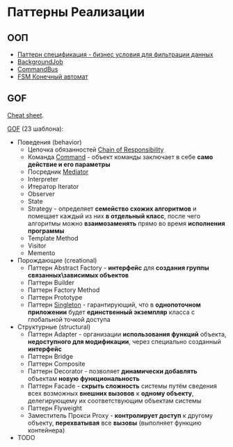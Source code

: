 # Паттерны Реализации

## ООП

- [Паттерн спецификация - бизнес условия для фильтрации данных](https://habr.com/ru/post/171559/)
- [BackgroundJob](background.job.md)
- [CommandBus](command.bus.md)
- [FSM Конечный автомат](pattern.state.machine.md)
  
## GOF

[Cheat sheet](https://habr.com/ru/articles/210288/).

[GOF](https://backendinterview.ru/architecture/gof.html) (23 шаблона):

- Поведения (behavior)
  - Цепочка обязанностей [Chain of Responsibility](chainofresp.md)
  - Команда [Command](command.md) - объект команды заключает в себе __само действие и его параметры__
  - Посредник [Mediator](mediator.md)
  - Interpreter  
  - Итератор Iterator  
  - Observer
  - State
  - Strategy - определяет __семейство схожих алгоритмов__ и помещает каждый из них __в отдельный класс__, после чего алгоритмы можно __взаимозаменять__ прямо во время __исполнения программы__
  - Template Method
  - Visitor  
  - Memento
- Порождающие (creational)
  - Паттерн Abstract Factory - __интерфейс__ для __создания группы связанных\зависимых объектов__
  - Паттерн Builder
  - Паттерн Factory Method
  - Паттерн Prototype
  - Паттерн [Singleton](https://sky.pro/media/primery-patternov-proektirovaniya-gof-v-bazovyh-bibliotekah-java/) - гарантирующий, что в __однопоточном приложении__ будет __единственный экземпляр__ класса с глобальной точкой доступа
- Структурные (structural)
  - Паттерн Adapter - организации __использования функций__ объекта, __недоступного для модификации__, через специально созданный __интерфейс__
  - Паттерн Bridge
  - Паттерн Сomposite
  - Паттерн Decorator - позволяет __динамически добавлять__ объектам __новую функциональность__
  - Паттерн Facade - __скрыть сложность__ системы путём сведения всех возможных __внешних вызовов__ к __одному объекту__, делегирующему их соответствующим объектам системы
  - Паттерн Flyweight
  - Заместитель Прокси Proxy - __контролирует доступ__ к другому объекту, __перехватывая__ все __вызовы__ (выполняет функцию контейнера)
- TODO
